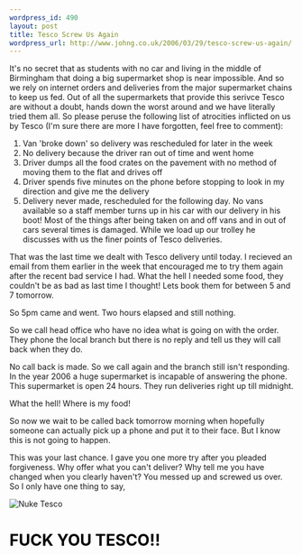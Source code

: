 ```yaml
--- 
wordpress_id: 490
layout: post
title: Tesco Screw Us Again
wordpress_url: http://www.johng.co.uk/2006/03/29/tesco-screw-us-again/
---
```

It's no secret that as students with no car and living in the middle of Birmingham that doing a big supermarket shop is near impossible. And so we rely on internet orders and deliveries from the major supermarket chains to keep us fed. Out of all the supermarkets that provide this serivce Tesco are without a doubt, hands down the worst around and we have literally tried them all.
So please peruse the following list of atrocities inflicted on us by Tesco (I'm sure there are more I have forgotten, feel free to comment):
<ol>
	<li>Van 'broke down' so delivery was rescheduled for later in the week</li>
	<li>No delivery because the driver ran out of time and went home</li>
	<li>Driver dumps all the food crates on the pavement with no method of moving them to the flat and drives off</li>
	<li>Driver spends five minutes on the phone before stopping to look in my direction and give me the delivery</li>
	<li>Delivery never made, rescheduled for the following day. No vans available so a staff member turns up in his car with our delivery in his boot! Most of the things after being taken on and off vans and in out of cars several times is damaged. While we load up our trolley he discusses with us the finer points of Tesco deliveries.</li>
</ol>
That was the last time we dealt with Tesco delivery until today. I recieved an email from them earlier in the week that encouraged me to try them again after the recent bad service I had. What the hell I needed some food, they couldn't be as bad as last time I thought! Lets book them for between 5 and 7 tomorrow.

So 5pm came and went. Two hours elapsed and still nothing.

So we call head office who have no idea what is going on with the order. They phone the local branch but there is no reply and tell us they will call back when they do.

No call back is made. So we call again and the branch still isn't responding. In the year 2006 a huge supermarket is incapable of answering the phone. This supermarket is open 24 hours. They run deliveries right up till midnight.

What the hell! Where is my food!

So now we wait to be called back tomorrow morning when hopefully someone can actually pick up a phone and put it to their face. But I know this is not going to happen.

This was your last chance. I gave you one more try after you pleaded forgiveness. Why offer what you can't deliver? Why tell me you have changed when you clearly haven't? You messed up and screwed us over. So I only have one thing to say,

<img alt="Nuke Tesco" id="image263" src="http://www.johng.co.uk/wp-content/uploads/2006/03/nuketesco500.jpg" />

<font color="#000000" />
<h1><font color="#000000"><font color="#000000"><font color="#000000">FUCK YOU TESCO!!</font></font></font></h1>
